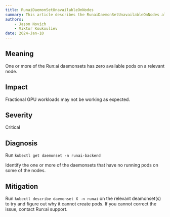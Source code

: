 ```yaml
---
title: RunaiDaemonSetUnavailableOnNodes
summary: This article describes the RunaiDaemonSetUnavailableOnNodes alert.
authors:
    - Jason Novich
    - Viktor Koukouliev
date: 2024-Jan-10
---
```


## Meaning

One or more of the Run:ai daemonsets has zero available pods on a relevant node.

## Impact

Fractional GPU workloads may not be working as expected.

## Severity

Critical

## Diagnosis

Run 
`kubectl get daemonset -n runai-backend` 

Identify the one or more of the daemonsets that have no running pods on some of the nodes.

## Mitigation

Run `kubectl describe daemonset X -n runai` on the relevant deamonset(s) to try and figure out why it cannot create pods. 
If you cannot correct the issue, contact Run:ai support. 
